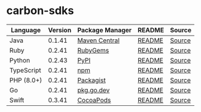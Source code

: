 # carbon-sdks

|Language|Version|Package Manager|README|Source|
|-|-|-|-|-|
|Java|0.1.41|[Maven Central](https://central.sonatype.com/artifact/com.konfigthis.carbonai/carbonai-java-sdk/0.1.41)|[README](https://github.com/Carbon-for-Developers/carbon-sdks/tree/HEAD/java#readme)|[Source](https://github.com/Carbon-for-Developers/carbon-sdks/tree/HEAD/java)|
|Ruby|0.2.41|[RubyGems](https://rubygems.org/gems/carbon_ruby_sdk/versions/0.2.41)|[README](https://github.com/Carbon-for-Developers/carbon-sdks/tree/HEAD/ruby#readme)|[Source](https://github.com/Carbon-for-Developers/carbon-sdks/tree/HEAD/ruby)|
|Python|0.2.43|[PyPI](https://pypi.org/project/carbon-python-sdk/0.2.43)|[README](https://github.com/Carbon-for-Developers/carbon-sdks/tree/HEAD/python#readme)|[Source](https://github.com/Carbon-for-Developers/carbon-sdks/tree/HEAD/python)|
|TypeScript|0.2.41|[npm](https://www.npmjs.com/package/carbon-typescript-sdk/v/0.2.41)|[README](https://github.com/Carbon-for-Developers/carbon-sdks/tree/HEAD/typescript#readme)|[Source](https://github.com/Carbon-for-Developers/carbon-sdks/tree/HEAD/typescript)|
|PHP (8.0+)|0.2.41|[Packagist](https://packagist.org/packages/konfig/carbon-php-sdk#0.2.41)|[README](https://github.com/Carbon-for-Developers/carbon-php-sdk/tree/HEAD#readme)|[Source](https://github.com/Carbon-for-Developers/carbon-php-sdk/tree/HEAD)|
|Go|0.2.41|[pkg.go.dev](https://pkg.go.dev/github.com/Carbon-for-Developers/carbon-sdks/go)|[README](https://github.com/Carbon-for-Developers/carbon-sdks/tree/HEAD/go#readme)|[Source](https://github.com/Carbon-for-Developers/carbon-sdks/tree/HEAD/go)|
|Swift|0.3.41|[CocoaPods](https://cocoapods.org/pods/CarbonAI)|[README](https://github.com/Carbon-for-Developers/carbon-swift-sdk/tree/HEAD#readme)|[Source](https://github.com/Carbon-for-Developers/carbon-swift-sdk/tree/HEAD)|